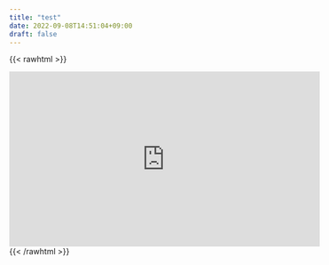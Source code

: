 ```yaml
---
title: "test"
date: 2022-09-08T14:51:04+09:00
draft: false
---
```


{{< rawhtml >}}
<iframe width="560" height="315" src="https://www.youtube.com/embed/aAphqlCp6t4" title="YouTube video player" frameborder="0" allow="accelerometer; autoplay; clipboard-write; encrypted-media; gyroscope; picture-in-picture" allowfullscreen></iframe>
{{< /rawhtml >}}
